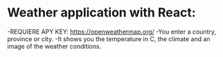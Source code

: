 # Weather application with React:
-REQUIERE APY KEY: https://openweathermap.org/
-You enter a country, province or city.
-It shows you the temperature in C, the climate and an image of the weather conditions.